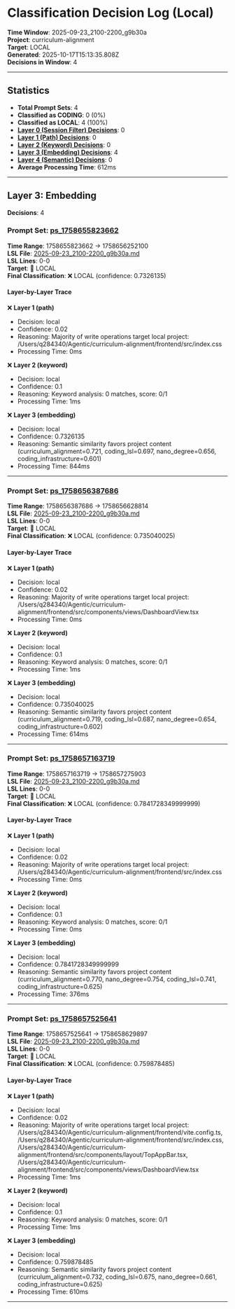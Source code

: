 # Classification Decision Log (Local)

**Time Window**: 2025-09-23_2100-2200_g9b30a<br>
**Project**: curriculum-alignment<br>
**Target**: LOCAL<br>
**Generated**: 2025-10-17T15:13:35.808Z<br>
**Decisions in Window**: 4

---

## Statistics

- **Total Prompt Sets**: 4
- **Classified as CODING**: 0 (0%)
- **Classified as LOCAL**: 4 (100%)
- **[Layer 0 (Session Filter) Decisions](#layer-0-session-filter)**: 0
- **[Layer 1 (Path) Decisions](#layer-1-path)**: 0
- **[Layer 2 (Keyword) Decisions](#layer-2-keyword)**: 0
- **[Layer 3 (Embedding) Decisions](#layer-3-embedding)**: 4
- **[Layer 4 (Semantic) Decisions](#layer-4-semantic)**: 0
- **Average Processing Time**: 612ms

---

## Layer 3: Embedding

**Decisions**: 4

### Prompt Set: [ps_1758655823662](../../history/2025-09-23_2100-2200_g9b30a.md#ps_1758655823662)

**Time Range**: 1758655823662 → 1758656252100<br>
**LSL File**: [2025-09-23_2100-2200_g9b30a.md](../../history/2025-09-23_2100-2200_g9b30a.md#ps_1758655823662)<br>
**LSL Lines**: 0-0<br>
**Target**: 📍 LOCAL<br>
**Final Classification**: ❌ LOCAL (confidence: 0.7326135)

#### Layer-by-Layer Trace

❌ **Layer 1 (path)**
- Decision: local
- Confidence: 0.02
- Reasoning: Majority of write operations target local project: /Users/q284340/Agentic/curriculum-alignment/frontend/src/index.css
- Processing Time: 0ms

❌ **Layer 2 (keyword)**
- Decision: local
- Confidence: 0.1
- Reasoning: Keyword analysis: 0 matches, score: 0/1
- Processing Time: 1ms

❌ **Layer 3 (embedding)**
- Decision: local
- Confidence: 0.7326135
- Reasoning: Semantic similarity favors project content (curriculum_alignment=0.721, coding_lsl=0.697, nano_degree=0.656, coding_infrastructure=0.601)
- Processing Time: 844ms

---

### Prompt Set: [ps_1758656387686](../../history/2025-09-23_2100-2200_g9b30a.md#ps_1758656387686)

**Time Range**: 1758656387686 → 1758656628814<br>
**LSL File**: [2025-09-23_2100-2200_g9b30a.md](../../history/2025-09-23_2100-2200_g9b30a.md#ps_1758656387686)<br>
**LSL Lines**: 0-0<br>
**Target**: 📍 LOCAL<br>
**Final Classification**: ❌ LOCAL (confidence: 0.735040025)

#### Layer-by-Layer Trace

❌ **Layer 1 (path)**
- Decision: local
- Confidence: 0.02
- Reasoning: Majority of write operations target local project: /Users/q284340/Agentic/curriculum-alignment/frontend/src/components/views/DashboardView.tsx
- Processing Time: 0ms

❌ **Layer 2 (keyword)**
- Decision: local
- Confidence: 0.1
- Reasoning: Keyword analysis: 0 matches, score: 0/1
- Processing Time: 1ms

❌ **Layer 3 (embedding)**
- Decision: local
- Confidence: 0.735040025
- Reasoning: Semantic similarity favors project content (curriculum_alignment=0.719, coding_lsl=0.687, nano_degree=0.654, coding_infrastructure=0.602)
- Processing Time: 614ms

---

### Prompt Set: [ps_1758657163719](../../history/2025-09-23_2100-2200_g9b30a.md#ps_1758657163719)

**Time Range**: 1758657163719 → 1758657275903<br>
**LSL File**: [2025-09-23_2100-2200_g9b30a.md](../../history/2025-09-23_2100-2200_g9b30a.md#ps_1758657163719)<br>
**LSL Lines**: 0-0<br>
**Target**: 📍 LOCAL<br>
**Final Classification**: ❌ LOCAL (confidence: 0.7841728349999999)

#### Layer-by-Layer Trace

❌ **Layer 1 (path)**
- Decision: local
- Confidence: 0.02
- Reasoning: Majority of write operations target local project: /Users/q284340/Agentic/curriculum-alignment/frontend/src/index.css
- Processing Time: 0ms

❌ **Layer 2 (keyword)**
- Decision: local
- Confidence: 0.1
- Reasoning: Keyword analysis: 0 matches, score: 0/1
- Processing Time: 0ms

❌ **Layer 3 (embedding)**
- Decision: local
- Confidence: 0.7841728349999999
- Reasoning: Semantic similarity favors project content (curriculum_alignment=0.770, nano_degree=0.754, coding_lsl=0.741, coding_infrastructure=0.625)
- Processing Time: 376ms

---

### Prompt Set: [ps_1758657525641](../../history/2025-09-23_2100-2200_g9b30a.md#ps_1758657525641)

**Time Range**: 1758657525641 → 1758658629897<br>
**LSL File**: [2025-09-23_2100-2200_g9b30a.md](../../history/2025-09-23_2100-2200_g9b30a.md#ps_1758657525641)<br>
**LSL Lines**: 0-0<br>
**Target**: 📍 LOCAL<br>
**Final Classification**: ❌ LOCAL (confidence: 0.759878485)

#### Layer-by-Layer Trace

❌ **Layer 1 (path)**
- Decision: local
- Confidence: 0.02
- Reasoning: Majority of write operations target local project: /Users/q284340/Agentic/curriculum-alignment/frontend/vite.config.ts, /Users/q284340/Agentic/curriculum-alignment/frontend/src/index.css, /Users/q284340/Agentic/curriculum-alignment/frontend/src/components/layout/TopAppBar.tsx, /Users/q284340/Agentic/curriculum-alignment/frontend/src/components/views/DashboardView.tsx
- Processing Time: 1ms

❌ **Layer 2 (keyword)**
- Decision: local
- Confidence: 0.1
- Reasoning: Keyword analysis: 0 matches, score: 0/1
- Processing Time: 1ms

❌ **Layer 3 (embedding)**
- Decision: local
- Confidence: 0.759878485
- Reasoning: Semantic similarity favors project content (curriculum_alignment=0.732, coding_lsl=0.675, nano_degree=0.661, coding_infrastructure=0.625)
- Processing Time: 610ms

---

